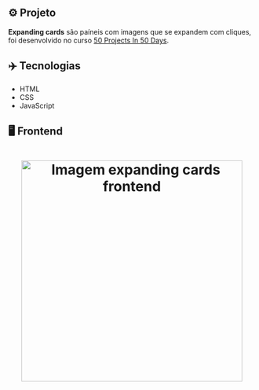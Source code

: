 ## ⚙️ Projeto
**Expanding cards** são paíneis com imagens que se expandem com cliques, foi desenvolvido no curso <a href="https://www.udemy.com/share/103Pv2AEcYdFxQQXUH">50 Projects In 50 Days</a>.

## ✈️ Tecnologias
- HTML
- CSS
- JavaScript

## 🖥️ Frontend
<h1 align="center">
  <img alt="Imagem expanding cards frontend" src="https://i.imgur.com/S43XoGQ.png" width="450px"> 
</h1>